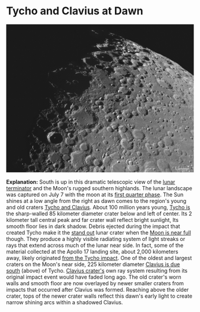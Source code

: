 # Tycho and Clavius at Dawn

![Dawn-in-Clavius-Tycho-07-07-22_1024.jpeg](Tycho%20and%20Clavius%20at%20Dawn.assets/Dawn-in-Clavius-Tycho-07-07-22_1024.jpeg)

**Explanation:**  South is up in this dramatic telescopic view of the [lunar terminator](https://earthsky.org/astronomy-essentials/definition-moon-planet-terminator-line-twilight-zone/) and the Moon's rugged southern highlands. The lunar landscape was captured on July 7 with the moon at its [first quarter phase](https://svs.gsfc.nasa.gov/4955). The Sun shines at a low angle from the right as dawn comes to the region's young and old craters [Tycho and Clavius](https://apod.nasa.gov/apod/ap210805.html). About 100 million years young, [Tycho is](http://lroc.sese.asu.edu/exhibits/A%20New%20Moon%20Rises/38) the sharp-walled 85 kilometer diameter crater below and left of center. Its 2 kilometer tall central peak and far crater wall reflect bright sunlight, Its smooth floor lies in dark shadow. Debris ejected during the impact that created Tycho make it the [stand out](https://skyandtelescope.org/observing/full-moon-is-tycho-time/) lunar crater when the [Moon is near full](https://apod.nasa.gov/apod/ap220715.html) though. They produce a highly visible radiating system of light streaks or rays that extend across much of the lunar near side. In fact, some of the material collected at the Apollo 17 landing site, about 2,000 kilometers away, likely originated [from the Tycho impact](https://www.nasa.gov/mission_pages/LRO/multimedia/lroimages/lroc-20100114-tycho.html). One of the oldest and largest craters on the Moon's near side, 225 kilometer diameter [Clavius is due south](https://www.flickr.com/photos/136797589@N04/26945796059/) (above) of Tycho. [Clavius crater's](https://en.wikipedia.org/wiki/Clavius_(crater)) own ray system resulting from its original impact event would have faded long ago. The old crater's worn walls and smooth floor are now overlayed by newer smaller craters from impacts that occurred after Clavius was formed. Reaching above the older crater, tops of the newer crater walls reflect this dawn's early light to create narrow shining arcs within a shadowed Clavius.

